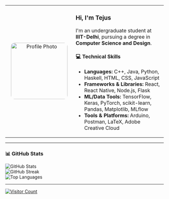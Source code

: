 <table>
  <tr>
    <td width="200px" align="center" valign="middle">
      <img src="http://upload.wikimedia.org/wikipedia/commons/0/06/Green_character_pixel_art.png" alt="Profile Photo" width="180" style="border-radius: 12px;" />
    </td>
    <td valign="top">
      <h3>Hi, I'm Tejus</h3>
      <p>
        I'm an undergraduate student at <strong>IIIT-Delhi</strong>, pursuing a degree in <strong>Computer Science and Design</strong>.
      </p>
      <h4>💻 Technical Skills</h4>
      <ul>
        <li><strong>Languages:</strong> C++, Java, Python, Haskell, HTML, CSS, JavaScript</li>
        <li><strong>Frameworks & Libraries:</strong> React, React Native, Node.js, Flask</li>
        <li><strong>ML/Data Tools:</strong> TensorFlow, Keras, PyTorch, scikit-learn, Pandas, Matplotlib, MLflow</li>
        <li><strong>Tools & Platforms:</strong> Arduino, Postman, LaTeX, Adobe Creative Cloud</li>
      </ul>
    </td>
  </tr>
</table>

---

### 📊 GitHub Stats

![GitHub Stats](https://github-readme-stats.vercel.app/api?username=Tejusmadan&theme=tokyonight&hide_border=false&include_all_commits=false&count_private=false)  
![GitHub Streak](https://nirzak-streak-stats.vercel.app/?user=Tejusmadan&theme=tokyonight&hide_border=false)  
![Top Languages](https://github-readme-stats.vercel.app/api/top-langs/?username=Tejusmadan&theme=tokyonight&hide_border=false&layout=compact)

---

<p align="left">
  <a href="https://visitcount.itsvg.in">
    <img src="https://visitcount.itsvg.in/api?id=Tejusmadan&icon=5&color=6" alt="Visitor Count"/>
  </a>
</p>
